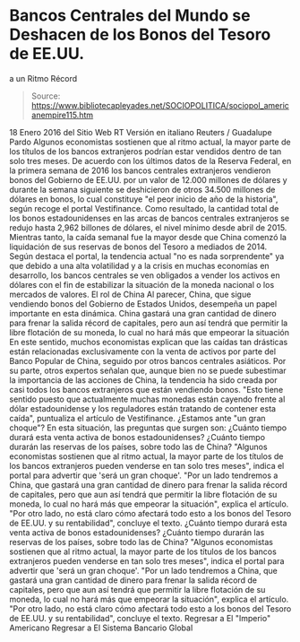 # Bancos Centrales del Mundo se Deshacen de los Bonos del Tesoro de EE.UU. 
a un Ritmo Récord

> Source: https://www.bibliotecapleyades.net/SOCIOPOLITICA/sociopol_americanempire115.htm

18 Enero 2016
del Sitio Web RT
Versión en italiano
Reuters / Guadalupe Pardo
Algunos economistas
sostienen que al ritmo actual,
la mayor parte de los títulos de los bancos extranjeros
podrían estar vendidos
dentro de tan solo tres meses.
De acuerdo con los últimos datos de la Reserva Federal, en la primera semana de 2016 los bancos centrales extranjeros vendieron bonos del Gobierno de EE.UU. por un valor de 12.000 millones de dólares y durante la semana siguiente se deshicieron de otros 34.500 millones de dólares en bonos, lo cual constituye "el peor inicio de año de la historia", según recoge el portal Vestifinance. Como resultado, la cantidad total de los bonos estadounidenses en las arcas de bancos centrales extranjeros se redujo hasta 2,962 billones de dólares, el nivel mínimo desde abril de 2015. Mientras tanto, la caída semanal fue la mayor desde que China comenzó la liquidación de sus reservas de bonos del Tesoro a mediados de 2014. Según destaca el portal, la tendencia actual "no es nada sorprendente" ya que debido a una alta volatilidad y a la crisis en muchas economías en desarrollo, los bancos centrales se ven obligados a vender los activos en dólares con el fin de estabilizar la situación de la moneda nacional o los mercados de valores.
El rol de China Al parecer, China, que sigue vendiendo bonos del Gobierno de Estados Unidos, desempeña un papel importante en esta dinámica.
China gastará una gran cantidad de dinero
para frenar la salida récord de capitales,
pero aun así tendrá que permitir
la libre flotación de su moneda,
lo cual no hará más que empeorar la situación
En este sentido, muchos economistas explican que las caídas tan drásticas están relacionadas exclusivamente con la venta de activos por parte del Banco Popular de China, seguido por otros bancos centrales asiáticos. Por su parte, otros expertos señalan que, aunque bien no se puede subestimar la importancia de las acciones de China, la tendencia ha sido creada por casi todos los bancos extranjeros que están vendiendo bonos.
"Esto tiene sentido puesto que actualmente muchas monedas están cayendo frente al dólar estadounidense y los reguladores están tratando de contener esta caída", puntualiza el artículo de Vestifinance.
¿Estamos ante "un gran choque"? En esta situación, las preguntas que surgen son:
¿Cuánto tiempo durará esta venta activa de bonos estadounidenses? ¿Cuánto tiempo durarán las reservas de los países, sobre todo las de China? "Algunos economistas sostienen que al ritmo actual, la mayor parte de los títulos de los bancos extranjeros pueden venderse en tan solo tres meses", indica el portal para advertir que 'será un gran choque'. "Por un lado tendremos a China, que gastará una gran cantidad de dinero para frenar la salida récord de capitales, pero que aun así tendrá que permitir la libre flotación de su moneda, lo cual no hará más que empeorar la situación", explica el artículo. "Por otro lado, no está claro cómo afectará todo esto a los bonos del Tesoro de EE.UU. y su rentabilidad", concluye el texto.
¿Cuánto tiempo durará esta venta activa de bonos estadounidenses?
¿Cuánto tiempo durarán las reservas de los países, sobre todo las de China?
"Algunos economistas sostienen que al ritmo actual, la mayor parte de los títulos de los bancos extranjeros pueden venderse en tan solo tres meses", indica el portal para advertir que 'será un gran choque'.
"Por un lado tendremos a China, que gastará una gran cantidad de dinero para frenar la salida récord de capitales, pero que aun así tendrá que permitir la libre flotación de su moneda, lo cual no hará más que empeorar la situación", explica el artículo. "Por otro lado, no está claro cómo afectará todo esto a los bonos del Tesoro de EE.UU. y su rentabilidad", concluye el texto.
Regresar a El "Imperio" Americano
Regresar a El Sistema Bancario Global
